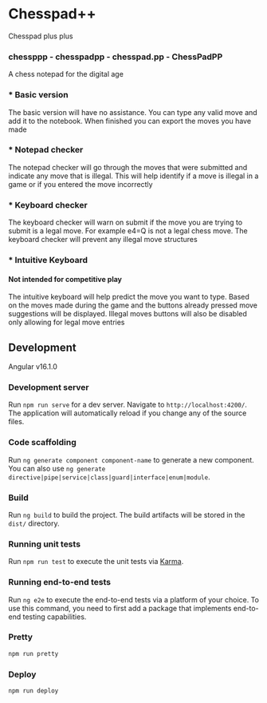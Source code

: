 # Chesspad++
Chesspad plus plus

### chessppp - chesspadpp - chesspad.pp - ChessPadPP
A chess notepad for the digital age

### * Basic version
The basic version will have no assistance. You can type any valid move and add it to the notebook. When finished you can export the moves you have made

### * Notepad checker
The notepad checker will go through the moves that were submitted and indicate any move that is illegal. This will help identify if a move is illegal in a game or if you entered the move incorrectly

### * Keyboard checker
The keyboard checker will warn on submit if the move you are trying to submit is a legal move. For example e4=Q is not a legal chess move. The keyboard checker will prevent any illegal move structures

### * Intuitive Keyboard
#### Not intended for competitive play
The intuitive keyboard will help predict the move you want to type. Based on the moves made during the game and the buttons already pressed move suggestions will be displayed. Illegal moves buttons will also be disabled only allowing for legal move entries

## Development

Angular v16.1.0

### Development server

Run `npm run serve` for a dev server. Navigate to `http://localhost:4200/`. The application will automatically reload if you change any of the source files.

### Code scaffolding

Run `ng generate component component-name` to generate a new component. You can also use `ng generate directive|pipe|service|class|guard|interface|enum|module`.

### Build

Run `ng build` to build the project. The build artifacts will be stored in the `dist/` directory.

### Running unit tests

Run `npm run test` to execute the unit tests via [Karma](https://karma-runner.github.io).

### Running end-to-end tests

Run `ng e2e` to execute the end-to-end tests via a platform of your choice. To use this command, you need to first add a package that implements end-to-end testing capabilities.

### Pretty

```bash
npm run pretty
```

### Deploy

```bash
npm run deploy
```

